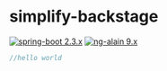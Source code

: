 # simplify-backstage

[![spring-boot 2.3.x](https://img.shields.io/badge/spring--boot-2.3.x-brightgreen)]()
[![ng-alain 9.x](https://img.shields.io/badge/ng--alain-9.x-brightgreen)]()

```java
//hello world
```